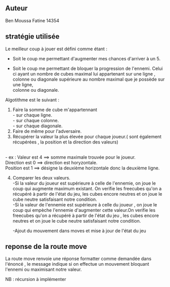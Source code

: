 ## Auteur ##
Ben Moussa Fatine 14354

## stratégie utilisée ##
 
Le meilleur coup à jouer est défini comme étant : 

- Soit le coup me permettant d'augmenter mes chances d'arriver à un 5.

- Soit le coup me permettant de bloquer la progression de l'ennemi. 
Celui ci ayant un nombre de cubes maximal lui appartenant sur une ligne , colonne ou diagonale supérieure au nombre maximal que je possède sur une ligne,</br>
colonne ou diagonale. 

Algotithme est le suivant : 

1. Faire la somme de cube m'appartennant
        </br> - sur chaque ligne.
        </br> - sur chaque colonne.
        </br> - sur chaque diagonale.
    </br>
2. Faire de même pour l'adversaire.</br>
3. Récupérer la valeur la plus élevée pour chaque joueur.( sont également récupérées , la position et la direction des valeurs)</br>
</br>
    - ex : Valeur est 4 ==> somme maximale trouvée pour le joueur.
     </br>Direction est 0 ==> direction est horyzontale.</br>
     Position est 1 ==> désigne la deuxième horizontale donc la deuxième ligne.

4. Comparer les deux valeurs.</br> 
    -Si la valeur du joueur est supérieure à celle de l'ennemie, on joue le coup qui augmente maximum existant. On verifie les freecubes qu'on a récupéré à partir de l'état du jeu, les cubes encore neutres et on joue le cube neutre satisfaisant notre condition.</br>
    -Si la valeur de l'ennemie est supérieure à celle du joueur , on joue le coup qui empèche l'ennemie d'augmenter cette valeur.On verifie les freecubes qu'on a récupéré à partir de l'état du jeu , les cubes encore neutres et on joue le cube neutre satisfaisant notre condition.

    -Ajout du mouvement dans moves et mise à jour de l'état du jeu

## reponse de la route move ##

La route move renvoie une réponse formatter comme demandée dans l'énoncé , le message indique si on effectue un mouvement bloquant l'ennemi ou maximisant notre valeur. 

NB : récursion à implémenter